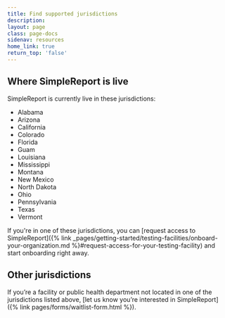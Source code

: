 ```yaml
---
title: Find supported jurisdictions
description:
layout: page
class: page-docs
sidenav: resources
home_link: true
return_top: 'false'
---
```


## Where SimpleReport is live
SimpleReport is currently live in these jurisdictions:
- Alabama
- Arizona
- California
- Colorado
- Florida
- Guam
- Louisiana
- Mississippi
- Montana
- New Mexico
- North Dakota
- Ohio
- Pennsylvania
- Texas
- Vermont

If you're in one of these jurisdictions, you can [request access to SimpleReport]({% link _pages/getting-started/testing-facilities/onboard-your-organization.md %}#request-access-for-your-testing-facility) and start onboarding right away.

## Other jurisdictions
If you’re a facility or public health department not located in one of the jurisdictions listed above, [let us know you’re interested in SimpleReport]({% link pages/forms/waitlist-form.html %}).
